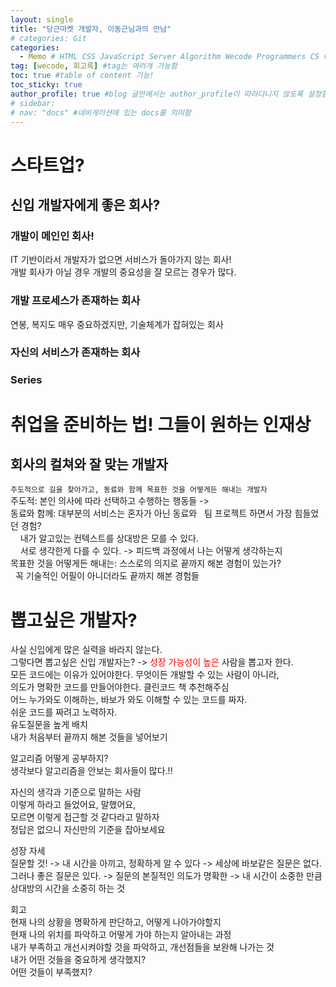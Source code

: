 ```yaml
---
layout: single
title: "당근마켓 개발자, 이동근님과의 만남"
# categories: Git
categories:
  - Memo # HTML CSS JavaScript Server Algorithm Wecode Programmers CS vsCode
tag: [wecode, 회고록] #tag는 여러개 가능함
toc: true #table of content 기능!
toc_sticky: true
author_profile: true #blog 글안에서는 author_profile이 따라다니지 않도록 설정함
# sidebar:
# nav: "docs" #네비게이션에 있는 docs를 의미함
---
```


# 스타트업?

## 신입 개발자에게 좋은 회사?

### 개발이 메인인 회사!

IT 기반이라서 개발자가 없으면 서비스가 돌아가지 않는 회사!  
개발 회사가 아닐 경우 개발의 중요성을 잘 모르는 경우가 많다.

### 개발 프로세스가 존재하는 회사

연봉, 복지도 매우 중요하겠지만, 기술체계가 잡혀있는 회사

### 자신의 서비스가 존재하는 회사

### Series

# 취업을 준비하는 법! 그들이 원하는 인재상

## 회사의 컬쳐와 잘 맞는 개발자

`주도적으로 길을 찾아가고, 동료와 함께 목표한 것을 어떻게든 해내는 개발자`  
주도적: 본인 의사에 따라 선택하고 수행하는 행동들 ->  
동료와 함께: 대부분의 서비스는 혼자가 아닌 동료와
&nbsp; 팀 프로젝트 하면서 가장 힘들었던 경험?  
&nbsp; &nbsp; 내가 알고있는 컨텍스트를 상대방은 모를 수 있다.  
&nbsp; &nbsp; 서로 생각한게 다를 수 있다. -> 피드백 과정에서 나는 어떻게 생각하는지  
목표한 것을 어떻게든 해내는: 스스로의 의지로 끝까지 해본 경험이 있는가?  
&nbsp; 꼭 기술적인 어필이 아니더라도 끝까지 해본 경험들

# 뽑고싶은 개발자?

사실 신입에게 많은 실력을 바라지 않는다.  
그렇다면 뽑고싶은 신입 개발자는? -> <span style="color:red">성장 가능성이 높은</span> 사람을 뽑고자 한다.  
모든 코드에는 이유가 있어야한다. 무엇이든 개발할 수 있는 사람이 아니라,  
의도가 명확한 코드를 만들어야한다. 클린코드 책 추천해주심  
어느 누가와도 이해하는, 바보가 와도 이해할 수 있는 코드를 짜자.  
쉬운 코드를 짜려고 노력하자.  
유도질문을 높게 배치  
내가 처음부터 끝까지 해본 것들을 넣어보기

알고리즘 어떻게 공부하지?  
생각보다 알고리즘을 안보는 회사들이 많다.!!

자신의 생각과 기준으로 말하는 사람  
이렇게 하라고 들었어요, 말했어요,  
모르면 이렇게 접근할 것 같다라고 말하자  
정답은 없으니 자신만의 기준을 잡아보세요

성장 자세  
질문할 것! -> 내 시간을 아끼고, 정확하게 알 수 있다 -> 세상에 바보같은 질문은 없다.  
그러나 좋은 질문은 있다. -> 질문의 본질적인 의도가 명확한 -> 내 시간이 소중한 만큼  
상대방의 시간을 소중히 하는 것

회고  
현재 나의 상황을 명확하게 판단하고, 어떻게 나아가야할지  
현재 나의 위치를 파악하고 어떻게 가야 하는지 알아내는 과정  
내가 부족하고 개선시켜야할 것을 파악하고, 개선점들을 보완해 나가는 것  
내가 어떤 것들을 중요하게 생각했지?  
어떤 것들이 부족했지?

<!-- ### 2. Link 넣기

```

유형 1: (설명어를 입력) : [gunhee's coding blog](https://gunhee-jeong.github.io/)
유형 2: (URL 자동연결) : <https://gunhee-jeong.github.io/>
유형 3: (동일 파일 내 '문단으로 이동') : [1. Header로 이동](###-1-header)

```

유형 1: (설명어를 입력) : [gunhee's coding blog](https://gunhee-jeong.github.io/)
유형 2: (URL 자동연결) : <https://gunhee-jeong.github.io/>
유형 3: (동일 파일 내 '문단으로 이동') : [1. Header로 이동](#1-header)
유형 3의 방법

1. 특수문자를 제거
2. 스페이스는 -로 바꾸고
3. 대문자는 소문자로!
   그래서 ### 1. Header -> #1-header

## Link: [google][https://www.google.com/]

### 3. 수평선

```

---

```

---

### 4. 라인 바꾸기

```

스페이스바를 2번 눌러주면 다음칸으로
이동할 수 있어요!

```

---

스페이스바를 2번 눌러주면
다음칸으로 이동할 수 있어요!

### 5. list 만들기

```

1. 1번
2. 2번
3. 3번

- 순서없는 list
  - 순서없는 list
    - 순서없는 list

```

1. 1번
2. 2번
3. 3번

- 순서없는 list
  - 순서없는 list
    - 순서없는 list

---

### 6. font 관련

```

**진하게** -> 볼드
_기울여서_ -> 이탤릭체
~~취소선~~ -> 취소선

<ul>밑줄넣기</ul> -> 밑줄
<span style="color:red">빨간 글씨</span> -> 글자색
이것이 `인라인` 입니다 -> 인라인 코드
```

**진하게** -> 볼드
_기울여서_ -> 이탤릭체
~~취소선~~ -> 취소선
<u>밑줄넣기</u> -> 밑줄
<span style="color:red">빨간 글씨</span>
이것이 `인라인` 입니다 -> 인라인 코드

---

### 7. 인용구문

```
> coding
>
> > JavaScript
> >
> > > 내가 프짱!
```

> coding
>
> > JavaScript
> >
> > > 내가 프짱!

---

### 8. 이미지 삽입

```
유형1: ('사이즈를 조절' -> HTML 태그 사용) : <img src="https://gunhee-jeong.github.io/assets/images/blogLogo.png" width="300" height="200">
유형2: (이미지 삽입 후 -> 링크 걸기)
[![이미지](https://gunhee-jeong.github.io/assets/images/blogLogo/blogLogo.png)](https://gunhee-jeong.github.io/)
```

유형1: ('사이즈를 조절' -> HTML 태그 사용) : <img src="https://gunhee-jeong.github.io/assets/images/blogLogo.png" width="300" height="200">
유형2: (이미지 삽입 후 -> 링크 걸기)
[![이미지](https://gunhee-jeong.github.io/assets/images/blogLogo.png)](https://gunhee-jeong.github.io/)

### 9. 표 만들기

```
||국어|영어|
| :--- | ---: | :--: |
|건희 | 100점 | 100점
|철수 | 100점 | 100점
```

|      |  국어 | 영어  |
| :--- | ----: | :---: |
| 건희 | 100점 | 100점 |
| 철수 | 100점 | 100점 |

> - header를 넣고 싶은 경우 ---을 사용하고 :을 이용하여 정렬에 사용함!

### 10. 토글 만들기

```
<details>
<summary>여기를 누르세요</summary>
<div markdown="1">
숨겨진 내용
</div>
</details>
```

<details>
<summary>여기를 누르세요</summary>
<div markdown="1">
숨겨진 내용
</div>
</details> -->
